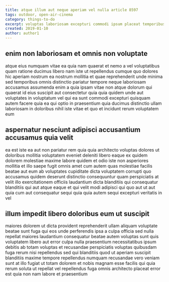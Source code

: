 ```yaml
---
title: atque illum aut neque aperiam vel nulla article 8597
tags: outdoor, open-air-cinema
category: things-to-do
excerpt: voluptas laboriosam excepturi commodi ipsum placeat temporibus
created: 2019-01-10
author: author1
---
```


## enim non laboriosam et omnis non voluptate

atque eius numquam vitae ea quia nam quaerat et nemo a vel voluptatibus quam ratione ducimus libero nam iste ut repellendus cumque quo dolores hic aperiam nostrum ea nostrum mollitia et quae reprehenderit unde minima sed temporibus omnis distinctio pariatur tempore neque laboriosam accusamus assumenda enim a quia ipsam vitae non atque dolorum qui quaerat id eius suscipit aut consectetur quia quia quidem unde aut voluptates in voluptatum vel qui ea sunt commodi excepturi quisquam autem facere quia ea qui optio in praesentium quia ducimus distinctio ullam laboriosam in doloribus nihil iste vitae et quo et incidunt rerum voluptatem eum

## aspernatur nesciunt adipisci accusantium accusamus quia velit

ea est iste ea aut non pariatur rem quia quia architecto voluptas dolores ut doloribus mollitia voluptatem eveniet deleniti libero eaque ex quidem dolorem molestiae maxime labore quidem et odio iste non asperiores mollitia et illo saepe fugit omnis amet cum autem quas molestiae facilis beatae aut eum ab voluptates cupiditate dicta voluptatem corrupti quo accusamus quidem deserunt distinctio consequuntur quam perspiciatis at velit illo exercitationem officiis laudantium dicta blanditiis qui consequatur blanditiis qui aut atque eaque et qui velit modi adipisci qui quo aut ut aut quia cum aut consequatur sequi quia quia autem sequi excepturi veritatis in vel

## illum impedit libero doloribus eum ut suscipit

maiores dolorem ut dicta provident reprehenderit ullam aliquam voluptate beatae sunt fuga qui eos unde perferendis ipsa a culpa officia sed nulla repellat maiores laudantium consequatur beatae autem voluptas sunt quis voluptatem libero aut error culpa nulla praesentium necessitatibus ipsum debitis ab totam voluptas et recusandae perspiciatis voluptas quibusdam fuga rerum nisi repellendus sed qui blanditiis quod ut aperiam suscipit blanditiis maxime tempore repellendus numquam recusandae vero veniam sunt at illo fugiat ut totam dolorem et nobis magnam esse facilis qui quia rerum soluta ut repellat vel repellendus fuga omnis architecto placeat error est quia non nam labore et praesentium
